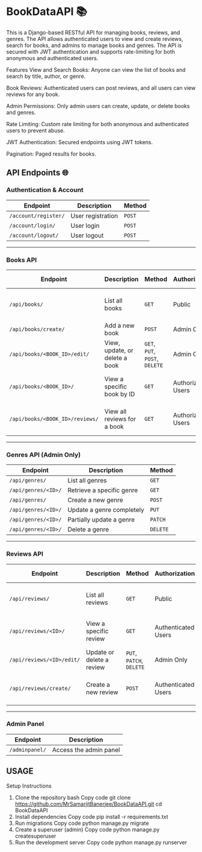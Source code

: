 ﻿# BookDataAPI  📚

This is a Django-based RESTful API for managing books, reviews, and genres. The API allows authenticated users to view and create reviews, search for books, and admins to manage books and genres. The API is secured with JWT authentication and supports rate-limiting for both anonymous and authenticated users.

Features
View and Search Books: Anyone can view the list of books and search by title, author, or genre.

Book Reviews: Authenticated users can post reviews, and all users can view reviews for any book.

Admin Permissions: Only admin users can create, update, or delete books and genres.

Rate Limiting: Custom rate limiting for both anonymous and authenticated users to prevent abuse.

JWT Authentication: Secured endpoints using JWT tokens.

Pagination: Paged results for books.

## API Endpoints 🌐

### Authentication & Account
| Endpoint                | Description           | Method |
|------------------------|-----------------------|--------|
| `/account/register/`   | User registration      | `POST` |
| `/account/login/`      | User login             | `POST` |
| `/account/logout/`     | User logout            | `POST` |

---

### Books API
| Endpoint                                | Description                       | Method                   | Authorization   | Rate Limit                     |
|-----------------------------------------|-----------------------------------|--------------------------|------------------|---------------------------------|
| `/api/books/`                          | List all books                   | `GET`                    | Public           | Anon: 10/min, User: 15/min    |
| `/api/books/create/`                   | Add a new book                   | `POST`                   | Admin Only       | None                            |
| `/api/books/<BOOK_ID>/edit/`          | View, update, or delete a book   | `GET`, `PUT`, `POST`, `DELETE` | Admin Only       | None                            |
| `/api/books/<BOOK_ID>/`                | View a specific book by ID       | `GET`                    | Authorized Users  | Anon: 10/min, User: 15/min    |
| `/api/books/<BOOK_ID>/reviews/`       | View all reviews for a book      | `GET`                    | Authorized Users  | Anon: 10/min, User: 15/min    |

---

### Genres API (Admin Only)
| Endpoint                       | Description                     | Method  |
|--------------------------------|---------------------------------|---------|
| `/api/genres/`                | List all genres                | `GET`   |
| `/api/genres/<ID>/`           | Retrieve a specific genre      | `GET`   |
| `/api/genres/`                | Create a new genre             | `POST`  |
| `/api/genres/<ID>/`           | Update a genre completely      | `PUT`   |
| `/api/genres/<ID>/`           | Partially update a genre       | `PATCH` |
| `/api/genres/<ID>/`           | Delete a genre                 | `DELETE`|

---

### Reviews API
| Endpoint                         | Description               | Method                   | Authorization      | Rate Limit                     |
|----------------------------------|---------------------------|--------------------------|---------------------|---------------------------------|
| `/api/reviews/`                 | List all reviews          | `GET`                    | Public              | Anon: 10/min, User: 15/min    |
| `/api/reviews/<ID>/`            | View a specific review    | `GET`                    | Authenticated Users  | Anon: 10/min, User: 15/min    |
| `/api/reviews/<ID>/edit/`       | Update or delete a review | `PUT`, `PATCH`, `DELETE` | Admin Only          | None                            |
| `/api/reviews/create/`          | Create a new review       | `POST`                   | Authenticated Users   | Anon: 10/min, User: 15/min    |

---

### Admin Panel
| Endpoint           | Description                
|--------------------|------------------------
| `/adminpanel/`     | Access the admin panel     


## USAGE

Setup Instructions
1. Clone the repository
bash
Copy code
git clone https://github.com/MrSamarjitBanerjee/BookDataAPI.git
cd BookDataAPI
2. Install dependencies
Copy code
pip install -r requirements.txt
3. Run migrations
Copy code
python manage.py migrate
4. Create a superuser (admin)
Copy code
python manage.py createsuperuser
5. Run the development server
Copy code
python manage.py runserver
